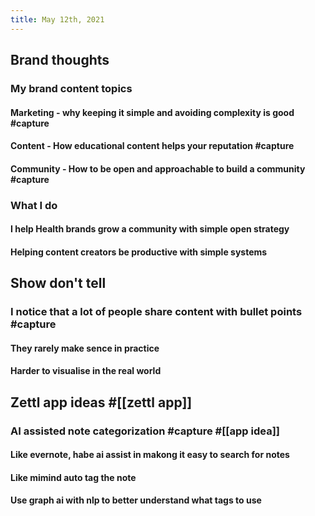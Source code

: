 ```yaml
---
title: May 12th, 2021
---
```


## Brand thoughts
### My brand content topics
#### Marketing - why keeping it simple and avoiding complexity is good #capture
#### Content - How educational content helps your reputation #capture
#### Community - How to be open and approachable to build a community #capture
### What I do
#### I help Health brands grow a community with simple open strategy
#### Helping content creators be productive with simple systems
## Show don't tell
### I notice that a lot of people share content with bullet points #capture
#### They rarely make sence in practice
#### Harder to visualise in the real world
## Zettl app ideas #[[zettl app]]
### AI assisted note categorization #capture #[[app idea]]
#### Like evernote, habe ai assist in makong it easy to search for notes
#### Like mimind auto tag the note
#### Use graph ai with nlp to better understand what tags to use
